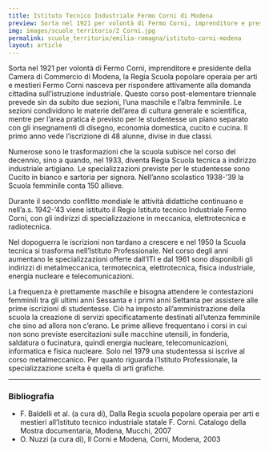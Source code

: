```yaml
---
title: Istituto Tecnico Industriale Fermo Corni di Modena
preview: Sorta nel 1921 per volontà di Fermo Corni, imprenditore e presidente della Camera di Commercio di Modena
img: images/scuole_territorio/2 Corni.jpg
permalink: scuole_territorio/emilia-romagna/istituto-corni-modena
layout: article
---
```


Sorta nel 1921 per volontà di Fermo Corni, imprenditore e presidente della Camera di Commercio di Modena, la Regia Scuola popolare operaia per arti e mestieri Fermo Corni nasceva per rispondere attivamente alla domanda cittadina sull’istruzione industriale. Questo corso post-elementare triennale prevede sin da subito due sezioni, l’una maschile e l’altra femminile. Le sezioni condividono le materie dell’area di cultura generale e scientifica, mentre per l’area pratica è previsto per le studentesse un piano separato con gli insegnamenti di disegno, economia domestica, cucito e cucina. Il primo anno vede l’iscrizione di 48 alunne, divise in due classi.

Numerose sono le trasformazioni che la scuola subisce nel corso del decennio, sino a quando, nel 1933, diventa Regia Scuola tecnica a indirizzo industriale artigiano. Le specializzazioni previste per le studentesse sono Cucito in bianco e sartoria per signora. Nell’anno scolastico 1938-’39 la Scuola femminile conta 150 allieve.

Durante il secondo conflitto mondiale le attività didattiche continuano e nell’a.s. 1942-’43 viene istituito il Regio Istituto tecnico Industriale Fermo Corni, con gli indirizzi di specializzazione in meccanica, elettrotecnica e radiotecnica.

Nel dopoguerra le iscrizioni non tardano a crescere e nel 1950 la Scuola tecnica si trasforma nell’Istituto Professionale. Nel corso degli anni aumentano le specializzazioni offerte dall’ITI e dal 1961 sono disponibili gli indirizzi di metalmeccanica, termotecnica, elettrotecnica, fisica industriale, energia nucleare e telecomunicazioni.

La frequenza è prettamente maschile e bisogna attendere le contestazioni femminili tra gli ultimi anni Sessanta e i primi anni Settanta per assistere alle prime iscrizioni di studentesse. Ciò ha imposto all’amministrazione della scuola la creazione di servizi specificatamente destinati all’utenza femminile che sino ad allora non c’erano. Le prime allieve frequentano i corsi in cui non sono previste esercitazioni sulle macchine utensili, in fonderia, saldatura o fucinatura, quindi energia nucleare, telecomunicazioni, informatica e fisica nucleare. Solo nel 1979 una studentessa si iscrive al corso metalmeccanico. Per quanto riguarda l’Istituto Professionale, la specializzazione scelta è quella di arti grafiche.

---

### Bibliografia

- F. Baldelli et al. (a cura di), Dalla Regia scuola popolare operaia per arti e mestieri all’Istituto tecnico industriale statale F. Corni. Catalogo della Mostra documentaria, Modena, Mucchi, 2007
- O. Nuzzi (a cura di), Il Corni e Modena, Corni, Modena, 2003
